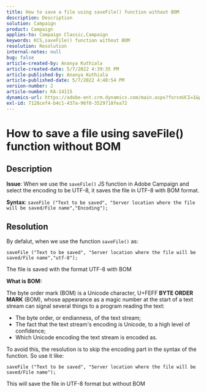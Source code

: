 ```yaml
---
title: How to save a file using saveFile() function without BOM
description: Description
solution: Campaign
product: Campaign
applies-to: Campaign Classic,Campaign
keywords: KCS,saveFile() function without BOM
resolution: Resolution
internal-notes: null
bug: false
article-created-by: Ananya Kuthiala
article-created-date: 5/7/2022 4:39:35 PM
article-published-by: Ananya Kuthiala
article-published-date: 5/7/2022 4:40:54 PM
version-number: 2
article-number: KA-14115
dynamics-url: https://adobe-ent.crm.dynamics.com/main.aspx?forceUCI=1&pagetype=entityrecord&etn=knowledgearticle&id=d8fc1941-24ce-ec11-a7b5-0022480a8e40
exl-id: 7128cef4-b4c1-437a-96f0-3529718fea72
---
```

# How to save a file using saveFile() function without BOM

## Description


<b>Issue</b>: When we use the `saveFile()` JS function in Adobe Campaign and select the encoding to be UTF-8, it saves the file in UTF-8 with BOM format.

<b>Syntax</b>: `saveFile ("Text to be saved", "Server location where the file will be saved/File name","Encoding");`


## Resolution


By defalut, when we use the function `saveFile()` as:

`saveFile ("Text to be saved", "Server location where the file will be saved/File name","utf-8");`

The file is saved with the format UTF-8 with BOM

<b>What is BOM: </b>

The byte order mark (BOM) is a Unicode character, U+FEFF <b>BYTE ORDER MARK</b> (BOM), whose appearance as a magic number at the start of a text stream can signal several things to a program reading the text:

- The byte order, or endianness, of the text stream;
- The fact that the text stream's encoding is Unicode, to a high level of confidence;
- Which Unicode encoding the text stream is encoded as.


To avoid this, the resolution is to skip the encoding part in the syntax of the function. So use it like:

`saveFile ("Text to be saved", "Server location where the file will be saved/File name");`

This will save the file in UTF-8 format but without BOM
